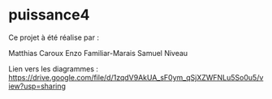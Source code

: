 # puissance4

Ce projet à été réalise par : 

Matthias Caroux
Enzo Familiar-Marais
Samuel Niveau

Lien vers les diagrammes : https://drive.google.com/file/d/1zqdV9AkUA_sF0ym_qSjXZWFNLu5So0u5/view?usp=sharing
